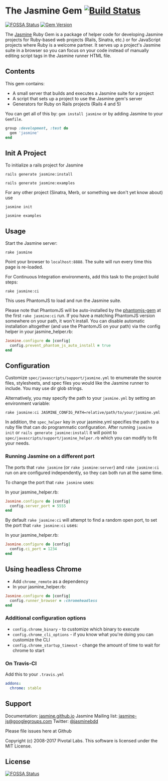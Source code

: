 # The Jasmine Gem [![Build Status](https://travis-ci.org/jasmine/jasmine-gem.png?branch=master)](https://travis-ci.org/jasmine/jasmine-gem)
[![FOSSA Status](https://app.fossa.io/api/projects/git%2Bgithub.com%2Fjasmine%2Fjasmine-gem.svg?type=shield)](https://app.fossa.io/projects/git%2Bgithub.com%2Fjasmine%2Fjasmine-gem?ref=badge_shield)
[![Gem Version](https://badge.fury.io/rb/jasmine.svg)](https://badge.fury.io/rb/jasmine)

The [Jasmine](http://github.com/jasmine/jasmine) Ruby Gem is a package of helper code for developing Jasmine projects for Ruby-based web projects (Rails, Sinatra, etc.) or for JavaScript projects where Ruby is a welcome partner. It serves up a project's Jasmine suite in a browser so you can focus on your code instead of manually editing script tags in the Jasmine runner HTML file.

## Contents
This gem contains:

* A small server that builds and executes a Jasmine suite for a project
* A script that sets up a project to use the Jasmine gem's server
* Generators for Ruby on Rails projects (Rails 4 and 5)

You can get all of this by: `gem install jasmine` or by adding Jasmine to your `Gemfile`.

```ruby
group :development, :test do
  gem 'jasmine'
end
```

## Init A Project

To initialize a rails project for Jasmine

    rails generate jasmine:install

    rails generate jasmine:examples

For any other project (Sinatra, Merb, or something we don't yet know about) use

    jasmine init

    jasmine examples

## Usage

Start the Jasmine server:

    rake jasmine

Point your browser to `localhost:8888`. The suite will run every time this page is re-loaded.

For Continuous Integration environments, add this task to the project build steps:

    rake jasmine:ci

This uses PhantomJS to load and run the Jasmine suite. 

Please note that PhantomJS will be auto-installed by the [phantomjs-gem][phantomjs-gem] at the first `rake jasmine:ci` run. If you have a matching PhantomJS version somewhere on your path, it won't install. You can disable automatic installation altogether (and use the PhantomJS on your path) via the config helper in your jasmine_helper.rb:

```ruby
Jasmine.configure do |config|
  config.prevent_phantom_js_auto_install = true
end
```

[phantomjs-gem]: https://github.com/colszowka/phantomjs-gem#phantomjs-as-a-rubygem

## Configuration

Customize `spec/javascripts/support/jasmine.yml` to enumerate the source files, stylesheets, and spec files you would like the Jasmine runner to include.
You may use dir glob strings.

Alternatively, you may specify the path to your `jasmine.yml` by setting an environment variable:

`rake jasmine:ci JASMINE_CONFIG_PATH=relative/path/to/your/jasmine.yml`

In addition, the `spec_helper` key in your jasmine.yml specifies the path to a ruby file that can do programmatic configuration.
After running `jasmine init` or `rails generate jasmine:install` it will point to `spec/javascripts/support/jasmine_helper.rb` which you can modify to fit your needs.

### Running Jasmine on a different port

The ports that `rake jasmine` (or `rake jasmine:server`) and `rake jasmine:ci` run on are configured independently, so they can both run at the same time.

To change the port that `rake jasmine` uses:

In your jasmine_helper.rb:

```ruby
Jasmine.configure do |config|
  config.server_port = 5555
end
```

By default `rake jasmine:ci` will attempt to find a random open port, to set the port that `rake jasmine:ci` uses:

In your jasmine_helper.rb:

```ruby
Jasmine.configure do |config|
  config.ci_port = 1234
end
```

## Using headless Chrome

* Add `chrome_remote` as a dependency
* In your jasmine_helper.rb:
```ruby
Jasmine.configure do |config|
  config.runner_browser = :chromeheadless
end
```

### Additional configuration options

* `config.chrome_binary` - to customize which binary to execute
* `config.chrome_cli_options` - if you know what you're doing you can customize the CLI
* `config.chrome_startup_timeout` - change the amount of time to wait for chrome to start

### On Travis-CI

Add this to your `.travis.yml`

```yaml
addons:
  chrome: stable
```

## Support

Documentation: [jasmine.github.io](https://jasmine.github.io)
Jasmine Mailing list: [jasmine-js@googlegroups.com](mailto:jasmine-js@googlegroups.com)
Twitter: [@jasminebdd](http://twitter.com/jasminebdd)

Please file issues here at Github

Copyright (c) 2008-2017 Pivotal Labs. This software is licensed under the MIT License.


## License
[![FOSSA Status](https://app.fossa.io/api/projects/git%2Bgithub.com%2Fjasmine%2Fjasmine-gem.svg?type=large)](https://app.fossa.io/projects/git%2Bgithub.com%2Fjasmine%2Fjasmine-gem?ref=badge_large)
